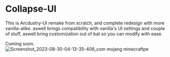 # Collapse-UI
This is Arcdustry-UI remake from scratch, and complete redesign with more vanilla-alike. aswell brings compatibility with vanilla's UI settings and couple of stuff, aswell bring customization out of bat so you can modify with ease.

Coming soon.
![Screenshot_2023-08-30-04-13-35-406_com mojang minecraftpe](https://github.com/PixelAlphas/Collapse-UI/assets/88525994/dbf611d3-56b7-4b7d-945e-9b98afd7c50b)
